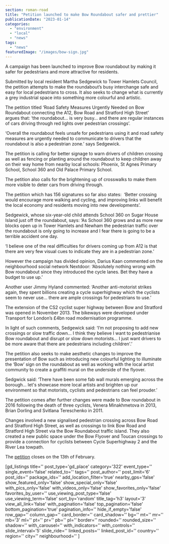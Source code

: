```yaml
---
section: roman-road
title: "Petition launched to make Bow Roundabout safer and prettier"
publicationDate: "2023-01-14"
categories: 
  - "environment"
  - "local"
  - "news"
tags: 
  - "news"
featuredImage: "/images/bow-sign.jpg"
---
```


A campaign has been launched to improve Bow roundabout by making it safer for pedestrians and more attractive for residents.

Submitted by local resident Martha Sedgewick to Tower Hamlets Council, the petition attempts to make the roundabout’s busy interchange safe and easy for local pedestrians to cross. It also seeks to change what is currently a grey industrial space into something more colourful and artistic.

The petition titled ‘Road Safety Measures Urgently Needed on Bow Roundabout connecting the A12, Bow Road and Stratford High Street’ argues that: ‘the roundabout… is very busy… and there are regular instances of cars driving through red lights over pedestrian crossings’. 

‘Overall the roundabout feels unsafe for pedestrians using it and road safety measures are urgently needed to communicate to drivers that the roundabout is also a pedestrian zone.’ says Sedgewick.

The petition is calling for better signage to warn drivers of children crossing as well as fencing or planting around the roundabout to keep children away on their way home from nearby local schools: Phoenix, St Agnes Primary School, School 360 and Old Palace Primary School. 

The petition also calls for the brightening up of crosswalks to make them more visible to deter cars from driving through. 

The petition which has 156 signatures so far also states:  ‘Better crossing would encourage more walking and cycling, and improving links will benefit the local economy and residents moving into new developments’.

Sedgewick, whose six-year-old child attends School 360 on Sugar House Island just off the roundabout, says: ‘As School 360 grows and as more new blocks open up in Tower Hamlets and Newham the pedestrian traffic over the roundabout is only going to increase and I fear there is going to be a terrible accident one day.

‘I believe one of the real difficulties for drivers coming up from A12 is that there are very few visual cues to indicate they are in a pedestrian zone.’

However the campaign has divided opinion, Darius Kaan commented on the neighbourhood social network Nextdoor: ‘Absolutely nothing wrong with Bow roundabout since they introduced the cycle lanes. Bet they have a budget to use up.’ 

Another user Jimmy Hyland commented: ‘Another anti-motorist strikes again, they spent billions creating a cycle superhighway which the cyclists seem to never use… there are ample crossings for pedestrians to use.’

The extension of the CS2 cyclist super highway between Bow and Stratford was opened in November 2013. The bikeways were developed under Transport for London’s £4bn road modernisation programme.

In light of such comments, Sedgewick said: ‘I’m not proposing to add new crossings or slow traffic down… I think they believe I want to pedestrianise Bow roundabout and disrupt or slow down motorists… I just want drivers to be more aware that there are pedestrians including children'.’ 

The petition also seeks to make aesthetic changes to improve the presentation of Bow such as introducing new colourful lighting to illuminate the ‘Bow’ sign on the roundabout as well as working with the local artist community to create a graffiti mural on the underside of the flyover.

Sedgwick said: ‘There have been some fab wall murals emerging across the borough… let's showcase more local artists and brighten up our environment so that motorists, cyclists and pedestrians can feel prouder.’

The petition comes after further changes were made to Bow roundabout in 2016 following the death of three cyclists, Venera Minakhmetova in 2013, Brian Dorling and Svitlana Tereschenko in 2011. 

Changes involved a new signalised pedestrian crossing across Bow Road and Stratford High Street, as well as crossings to link Bow Road and Stratford High Street via the Bow Roundabout traffic island. They also created a new public space under the Bow Flyover and Toucan crossings to provide a connection for cyclists between Cycle Superhighway 2 and the River Lea towpath.

The [petition](https://democracy.towerhamlets.gov.uk/mgEPetitionDisplay.aspx?ID=194&RPID=58129188&HPID=58129188) closes on the 13th of February.

\[gd\_listings title='' post\_type='gd\_place' category='322' event\_type='' single\_event='false' related\_to='' tags='' post\_author='' post\_limit='6' post\_ids='' package\_ids='' add\_location\_filter='true' nearby\_gps='false' show\_featured\_only='false' show\_special\_only='false' with\_pics\_only='false' with\_videos\_only='false' show\_favorites\_only='false' favorites\_by\_user='' use\_viewing\_post\_type='false' use\_viewing\_term='false' sort\_by='random' title\_tag='h3' layout='3' view\_all\_link='false' with\_pagination='false' top\_pagination='false' bottom\_pagination='true' pagination\_info='' hide\_if\_empty='false' row\_gap='' column\_gap='' card\_border='' card\_shadow='' bg='' mt='' mr='' mb='3' ml='' pt='' pr='' pb='' pl='' border='' rounded='' rounded\_size='' shadow='' with\_carousel='' with\_indicators='' with\_controls='' slide\_interval='5' slide\_ride='' linked\_posts='' linked\_post\_id='' country='' region='' city='' neighbourhood='' \]
